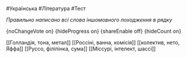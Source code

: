 #Українська #Література #Тест

*Правильно написано всі слова іншомовного походження в рядку*

{noChangeVote on}
{hideProgress on}
{shareEnable off}
{hideCount on}

[[Голландія, тона, метал]]
[[Россіні, ванна, комісія]]
[[колектив, нето, Яффа]]
[[Руссо, філіпінка, сума]]
[[Міссурі, інтелект, шассі]]
